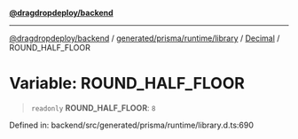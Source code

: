 [**@dragdropdeploy/backend**](../../../../../../../README.md)

***

[@dragdropdeploy/backend](../../../../../../../README.md) / [generated/prisma/runtime/library](../../../README.md) / [Decimal](../README.md) / ROUND\_HALF\_FLOOR

# Variable: ROUND\_HALF\_FLOOR

> `readonly` **ROUND\_HALF\_FLOOR**: `8`

Defined in: backend/src/generated/prisma/runtime/library.d.ts:690
